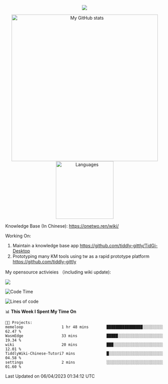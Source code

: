 <a href="https://github.com/linonetwo">
    <p align="center">
        <img src="https://github-profile-trophy.vercel.app/?username=linonetwo&column=7&theme=onedark"/>
    </p>
</a>
<a align="center" href="https://github.com/linonetwo">
  <p align="center">
    <img src="https://github-readme-stats.vercel.app/api?username=linonetwo&show_icons=true&count_private=true" alt="My GitHub stats" width="465"/>
    <img src="https://github-readme-stats.vercel.app/api/top-langs/?username=linonetwo&layout=compact&langs_count=10" alt="Languages" height="183">
  </p>
</a>

Knowledge Base (In Chinese): https://onetwo.ren/wiki/

Working On: 

1. Maintain a knowledge base app https://github.com/tiddly-gittly/TidGi-Desktop
1. Prototyping many KM tools using tw as a rapid prototype platform https://github.com/tiddly-gittly

My opensource activieies （including wiki update):

![](https://visitor-badge.glitch.me/badge?page_id=linonetwo.linonetwo)

<!--START_SECTION:waka-->
![Code Time](http://img.shields.io/badge/Code%20Time-1%2C658%20hrs%206%20mins-blue)

![Lines of code](https://img.shields.io/badge/From%20Hello%20World%20I%27ve%20Written-46.9%20million%20lines%20of%20code-blue)

📊 **This Week I Spent My Time On** 

```text
🐱‍💻 Projects: 
memeloop                 1 hr 48 mins        ████████████████░░░░░░░░░   62.47 % 
WasmEdge                 33 mins             █████░░░░░░░░░░░░░░░░░░░░   19.34 % 
wiki                     20 mins             ███░░░░░░░░░░░░░░░░░░░░░░   12.01 % 
TiddlyWiki-Chinese-Tutori7 mins              █░░░░░░░░░░░░░░░░░░░░░░░░   04.58 % 
settings                 2 mins              ░░░░░░░░░░░░░░░░░░░░░░░░░   01.60 % 
```


 Last Updated on 06/04/2023 01:34:12 UTC
<!--END_SECTION:waka-->
